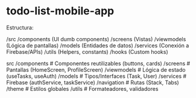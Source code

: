 # todo-list-mobile-app

Estructura:

/src
  /components      (UI dumb components)
  /screens         (Vistas)
  /viewmodels      (Lógica de pantallas)
  /models          (Entidades de datos)
  /services        (Conexión a Firebase/APIs)
  /utils           (Helpers, constants)
  /hooks           (Custom hooks)

  src
  /components        # Componentes reutilizables (buttons, cards)
  /screens           # Pantallas (HomeScreen, ProfileScreen)
  /viewmodels        # Lógica de estado (useTasks, useAuth)
  /models            # Tipos/Interfaces (Task, User)
  /services          # Firebase (authService, taskService)
  /navigation        # Rutas (Stack, Tabs)
  /theme             # Estilos globales
  /utils             # Formateadores, validadores
